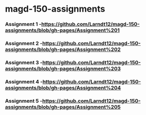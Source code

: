 # magd-150-assignments
### Assignment 1 -https://github.com/Larndt12/magd-150-assignments/blob/gh-pages/Assignment%201
### Assignment 2 -https://github.com/Larndt12/magd-150-assignments/blob/gh-pages/Assignment%202
### Assignment 3 -https://github.com/Larndt12/magd-150-assignments/blob/gh-pages/Assignment%203
### Assignment 4 -https://github.com/Larndt12/magd-150-assignments/blob/gh-pages/Assignment%204
### Assignment 5 -https://github.com/Larndt12/magd-150-assignments/blob/gh-pages/Assignment%205 
